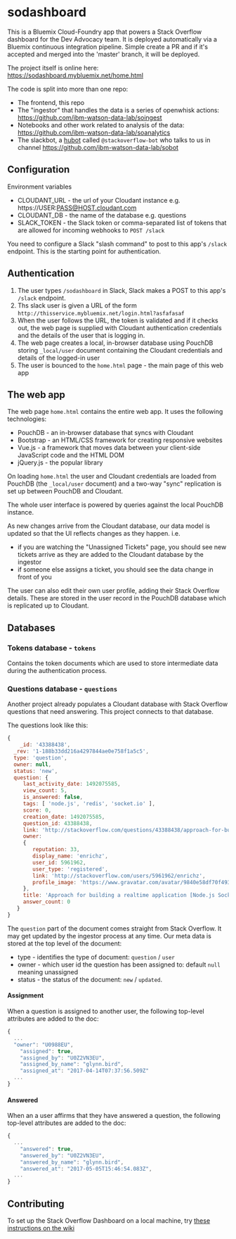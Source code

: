 # sodashboard

This is a Bluemix Cloud-Foundry app that powers a Stack Overflow dashboard for the Dev Advocacy team. It is deployed automatically via a Bluemix continuous integration pipeline. Simple create a PR and if it's accepted and merged into the 'master' branch, it will be deployed.

The project itself is online here: https://sodashboard.mybluemix.net/home.html

The code is split into more than one repo:

- The frontend, this repo
- The "ingestor" that handles the data is a series of openwhisk actions: https://github.com/ibm-watson-data-lab/soingest
- Notebooks and other work related to analysis of the data: https://github.com/ibm-watson-data-lab/soanalytics
- The slackbot, a [hubot](https://hubot.github.com/docs/) called `@stackoverflow-bot` who talks to us in channel https://github.com/ibm-watson-data-lab/sobot

## Configuration

Environment variables

- CLOUDANT_URL - the url of your Cloudant instance e.g. https://USER:PASS@HOST.cloudant.com
- CLOUDANT_DB - the name of the database e.g. questions
- SLACK_TOKEN - the Slack token or comma-separated list of tokens that are allowed for incoming webhooks to `POST /slack`

You need to configure a Slack "slash command" to post to this app's `/slack` endpoint. This is the starting point for authentication.

## Authentication

1) The user types `/sodashboard` in Slack, Slack makes a POST to this app's `/slack` endpoint.
2) Ths slack user is given a URL of the form `http://thisservice.mybluemix.net/login.html?asfafasaf`
3) When the user follows the URL, the token is validated and if it checks out, the web page is supplied with Cloudant
authentication credentials and the details of the user that is logging in.
4) The web page creates a local, in-browser database using PouchDB storing `_local/user` document containing the Cloudant credentials and details of the logged-in user
5) The user is bounced to the `home.html` page - the main page of this web app

## The web app

The web page `home.html` contains the entire web app. It uses the following technologies:

- PouchDB - an in-browser database that syncs with Cloudant
- Bootstrap - an HTML/CSS framework for creating responsive websites
- Vue.js - a framework that moves data between your client-side JavaScript code and the HTML DOM
- jQuery.js - the popular library

On loading `home.html` the user and Cloudant credentials are loaded from PouchDB (the `_local/user` document) and a two-way "sync" replication is set up between PouchDB and Cloudant.

The whole user interface is powered by queries against the local PouchDB instance.

As new changes arrive from the Cloudant database, our data model is updated so that the UI reflects changes as they happen. i.e.

- if you are watching the "Unassigned Tickets" page, you should see new tickets arrive as they are added to the Cloudant database by the ingestor
- if someone else assigns a ticket, you should see the data change in front of you

The user can also edit their own user profile, adding their Stack Overflow details. These are stored in the user record in the PouchDB database which is replicated up to Cloudant.

## Databases

### Tokens database - `tokens`

Contains the token documents which are used to store intermediate data during the authentication process.

### Questions database - `questions`

Another project already populates a Cloudant database with Stack Overflow questions that need answering. This project
connects to that database.

The questions look like this:

```js
{ 
    _id: '43388438',
  _rev: '1-188b33dd216a4297844ae0e758f1a5c5',
  type: 'question',
  owner: null,
  status: 'new',
  question: { 
     last_activity_date: 1492075585,
     view_count: 5,
     is_answered: false,
     tags: [ 'node.js', 'redis', 'socket.io' ],
     score: 0,
     creation_date: 1492075585,
     question_id: 43388438,
     link: 'http://stackoverflow.com/questions/43388438/approach-for-building-a-realtime-application-node-js-socket-io-redis',
     owner: 
     { 
        reputation: 33,
        display_name: 'enrichz',
        user_id: 5961962,
        user_type: 'registered',
        link: 'http://stackoverflow.com/users/5961962/enrichz',
        profile_image: 'https://www.gravatar.com/avatar/9840e58df70f493a36c8554e3cc370d7?s=128&d=identicon&r=PG' 
     },
     title: 'Approach for building a realtime application [Node.js Socket.io Redis]',
     answer_count: 0 
   }
}
```

The `question` part of the document comes straight from Stack Overflow. It may get updated by the ingestor process at any time.
Our meta data is stored at the top level of the document:

- type - identifies the type of document: `question` / `user`
- owner - which user id the question has been assigned to: default `null` meaning unassigned
- status - the status of the document: `new` / `updated`. 

#### Assignment

When a question is assigned to another user, the following top-level attributes are added to the doc:

```js
{
  ...
  "owner": "U0988EU",
	"assigned": true,
	"assigned_by": "U0Z2VN3EU",
	"assigned_by_name": "glynn.bird",
	"assigned_at": "2017-04-14T07:37:56.509Z"
  ...
}
```

#### Answered

When an a user affirms that they have answered a question, the following top-level attributes are added to the doc:

```js
{
  ...
	"answered": true,
	"answered_by": "U0Z2VN3EU",
	"answered_by_name": "glynn.bird",
	"answered_at": "2017-05-05T15:46:54.083Z",
  ...
}
```

## Contributing

To set up the Stack Overflow Dashboard on a local machine, try [these instructions on the wiki](https://github.com/ibm-watson-data-lab/sodashboard/wiki/Developers-Guide)

